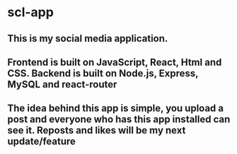 # scl-app

This is my social media application. 
-----------------------------------
Frontend is built on JavaScript, React, Html and CSS.
Backend is built on Node.js, Express, MySQL and react-router
-----------------------------------
The idea behind this app is simple, you upload a post and everyone
who has this app installed can see it.
Reposts and likes will be my next update/feature
-----------------------------------
